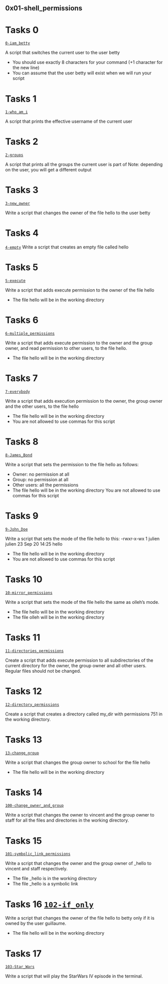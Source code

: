 ## 0x01-shell_permissions

# Tasks 0
[`0-iam_betty`](0-iam_betty)

A script that switches the current user to the user betty
* You should use exactly 8 characters for your command (+1 character for the new line)
* You can assume that the user betty will exist when we will run your script

# Tasks 1
[`1-who_am_i`](1-who_am_i)

A script that prints the effective username of the current user

# Tasks 2
[`2-groups`](2-groups)

A script that prints all the groups the current user is part of
Note: depending on the user, you will get a different output

# Tasks 3
[`3-new_owner`](3-new_owner)

Write a script that changes the owner of the file hello to the user betty

# Tasks 4
[`4-empty`](4-empty)
Write a script that creates an empty file called hello

# Tasks 5
[`5-execute`](5-execute)

Write a script that adds execute permission to the owner of the file hello
* The file hello will be in the working directory

# Tasks 6
[`6-multiple_permissions`](6-multiple_permissions)

Write a script that adds execute permission to the owner and the group owner, and read permission to other users, to the file hello.
* The file hello will be in the working directory

# Tasks 7
[`7-everybody`](7-everybody)

Write a script that adds execution permission to the owner, the group owner and the other users, to the file hello
* The file hello will be in the working directory
* You are not allowed to use commas for this script

# Tasks 8
[`8-James_Bond`](8-James_Bond)

Write a script that sets the permission to the file hello as follows:
* Owner: no permission at all
* Group: no permission at all
* Other users: all the permissions
* The file hello will be in the working directory You are not allowed to use commas for this script

# Tasks 9
[`9-John_Doe`](9-John_Doe)

Write a script that sets the mode of the file hello to this:
-rwxr-x-wx 1 julien julien 23 Sep 20 14:25 hello

* The file hello will be in the working directory
* You are not allowed to use commas for this script

# Tasks 10
[`10-mirror_permissions`](10-mirror_permissions)

Write a script that sets the mode of the file hello the same as olleh’s mode.

* The file hello will be in the working directory
* The file olleh will be in the working directory

# Tasks 11
[`11-directories_permissions`](11-directories_permissions)

Create a script that adds execute permission to all subdirectories of the current directory for the owner, the group owner and all other users. Regular files should not be changed.

# Tasks 12
[`12-directory_permissions`](12-directory_permissions)

Create a script that creates a directory called my_dir with permissions 751 in the working directory.

# Tasks 13
[`13-change_group`](13-change_group)

Write a script that changes the group owner to school for the file hello
* The file hello will be in the working directory

# Tasks 14
[`100-change_owner_and_group`](100-change_owner_and_group)

Write a script that changes the owner to vincent and the group owner to staff for all the files and directories in the working directory.

# Tasks 15
[`101-symbolic_link_permissions`](101-symbolic_link_permissions)

Write a script that changes the owner and the group owner of _hello to vincent and staff respectively.
* The file _hello is in the working directory
* The file _hello is a symbolic link

# Tasks 16 [`102-if_only`](102-if_only)

Write a script that changes the owner of the file hello to betty only if it is owned by the user guillaume.

* The file hello will be in the working directory

# Tasks 17
[`103-Star_Wars`](103-Star_Wars)

Write a script that will play the StarWars IV episode in the terminal.
